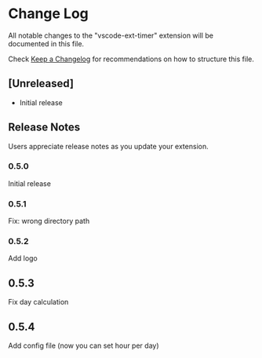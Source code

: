 # Change Log
All notable changes to the "vscode-ext-timer" extension will be documented in this file.

Check [Keep a Changelog](http://keepachangelog.com/) for recommendations on how to structure this file.

## [Unreleased]
- Initial release

## Release Notes

Users appreciate release notes as you update your extension.

### 0.5.0

Initial release

### 0.5.1

Fix: wrong directory path

### 0.5.2

Add logo

## 0.5.3

Fix day calculation

## 0.5.4

Add config file (now you can set hour per day)